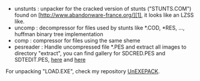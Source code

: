 * unstunts : unpacker for the cracked version of stunts ("STUNTS.COM") found on [http://www.abandonware-france.org/][1], it looks like an LZSS like.
* uncomp : decompressor for files used by stunts like *.COD, *RES, ..., huffman binary tree implementation
* comp : compressor for files using the same sheme 
* pesreader : Handle uncompressed file *.PES and extract all images to directory "extract", you can find gallery for SDCRED.PES and SDTEDIT.PES, [here][3] and [here][4]

For unpacking "LOAD.EXE", check my repository [UnEXEPACK][2].



[1]:http://www.abandonware-france.org/
[2]:https://github.com/w4kfu/unEXEPACK
[3]:http://w4kfu.com/misc/stunts/SDCRED_gallery/
[4]:http://w4kfu.com/misc/stunts/SDTEDIT_gallery/
